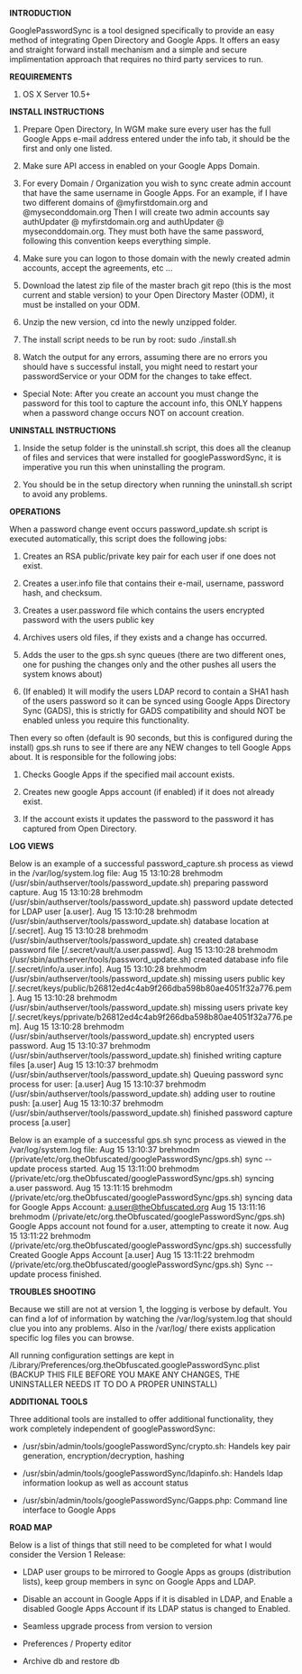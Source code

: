 **INTRODUCTION**

GooglePasswordSync is a tool designed specifically to provide an easy method of integrating Open Directory and Google Apps. It offers an easy and straight forward install mechanism and a simple and secure implimentation approach that requires no third party services to run.

**REQUIREMENTS**

1. OS X Server 10.5+

**INSTALL INSTRUCTIONS**

1. Prepare Open Directory, In WGM make sure every user has the full Google Apps e-mail address entered under the info tab, it should be the first and only one listed.

2. Make sure API access in enabled on your Google Apps Domain.

3. For every Domain / Organization you wish to sync create admin account that have the same username in Google Apps. For an example, if I have two different domains of @myfirstdomain.org and @myseconddomain.org Then I will create two admin accounts say authUpdater @ myfirstdomain.org and authUpdater @ myseconddomain.org. They must both have the same password, following this convention keeps everything simple.

4. Make sure you can logon to those domain with the newly created admin accounts, accept the agreements, etc ...

5. Download the latest zip file of the master brach git repo (this is the most current and stable version) to your Open Directory Master (ODM), it must be installed on your ODM.

6. Unzip the new version, cd into the newly unzipped folder.

7. The install script needs to be run by root: sudo ./install.sh

8. Watch the output for any errors, assuming there are no errors you should have s successful install, you might need to restart your passwordService or your ODM for the changes to take effect. 

* Special Note: After you create an account you must change the password for this tool to capture the account info, this ONLY happens when a password change occurs NOT on account creation.


**UNINSTALL INSTRUCTIONS**

1. Inside the setup folder is the uninstall.sh script, this does all the cleanup of files and services that were installed for googlePasswordSync, it is imperative you run this when uninstalling the program.

2. You should be in the setup directory when running the uninstall.sh script to avoid any problems.


**OPERATIONS**

When a password change event occurs password_update.sh script is executed automatically, this script does the following jobs:

1. Creates an RSA public/private key pair for each user if one does not exist.

2. Creates a user.info file that contains their e-mail, username, password hash, and checksum.

3. Creates a user.password file which contains the users encrypted password with the users public key

4. Archives users old files, if they exists and a change has occurred.

5. Adds the user to the gps.sh sync queues (there are two different ones, one for pushing the changes only and the other pushes all users the system knows about)

6. (If enabled) It will modify the users LDAP record to contain a SHA1 hash of the users password so it can be synced using Google Apps Directory Sync (GADS), this is strictly for GADS compatibility and should NOT be enabled unless you require this functionality.

Then every so often (default is 90 seconds, but this is configured during the install) gps.sh runs to see if there are any NEW changes to tell Google Apps about. It is responsible for the following jobs:

1. Checks Google Apps if the specified mail account exists.

2. Creates new google Apps account (if enabled) if it does not already exist.

3. If the account exists it updates the password to the password it has captured from Open Directory.

**LOG VIEWS**

Below is an example of a successful password_capture.sh process as viewd in the /var/log/system.log file:
Aug 15 13:10:28 brehmodm (/usr/sbin/authserver/tools/password_update.sh) preparing password capture.
Aug 15 13:10:28 brehmodm (/usr/sbin/authserver/tools/password_update.sh) password update detected for LDAP user [a.user].
Aug 15 13:10:28 brehmodm (/usr/sbin/authserver/tools/password_update.sh) database location at [/.secret].
Aug 15 13:10:28 brehmodm (/usr/sbin/authserver/tools/password_update.sh) created database password file [/.secret/vault/a.user.passwd].
Aug 15 13:10:28 brehmodm (/usr/sbin/authserver/tools/password_update.sh) created database info file [/.secret/info/a.user.info].
Aug 15 13:10:28 brehmodm (/usr/sbin/authserver/tools/password_update.sh) missing users public key [/.secret/keys/public/b26812ed4c4ab9f266dba598b80ae4051f32a776.pem].
Aug 15 13:10:28 brehmodm (/usr/sbin/authserver/tools/password_update.sh) missing users private key [/.secret/keys/pprivate/b26812ed4c4ab9f266dba598b80ae4051f32a776.pem].
Aug 15 13:10:28 brehmodm (/usr/sbin/authserver/tools/password_update.sh) encrypted users password.
Aug 15 13:10:37 brehmodm (/usr/sbin/authserver/tools/password_update.sh) finished writing capture files [a.user]
Aug 15 13:10:37 brehmodm (/usr/sbin/authserver/tools/password_update.sh) Queuing password sync process for user: [a.user]
Aug 15 13:10:37 brehmodm (/usr/sbin/authserver/tools/password_update.sh) adding user to routine push: [a.user]
Aug 15 13:10:37 brehmodm (/usr/sbin/authserver/tools/password_update.sh) finished password capture process [a.user]

Below is an example of a successful gps.sh sync process as viewed in the /var/log/system.log file:
Aug 15 13:10:37 brehmodm (/private/etc/org.theObfuscated/googlePasswordSync/gps.sh) sync --update process started.
Aug 15 13:11:00 brehmodm (/private/etc/org.theObfuscated/googlePasswordSync/gps.sh) syncing a.user password.
Aug 15 13:11:15 brehmodm (/private/etc/org.theObfuscated/googlePasswordSync/gps.sh) syncing data for Google Apps Account: a.user@theObfuscated.org
Aug 15 13:11:16 brehmodm (/private/etc/org.theObfuscated/googlePasswordSync/gps.sh)  Google Apps account not found for a.user, attempting to create it now.
Aug 15 13:11:22 brehmodm (/private/etc/org.theObfuscated/googlePasswordSync/gps.sh)  successfully Created Google Apps Account [a.user]
Aug 15 13:11:22 brehmodm (/private/etc/org.theObfuscated/googlePasswordSync/gps.sh) Sync --update process finished.

**TROUBLES SHOOTING**

Because we still are not at version 1, the logging is verbose by default. You can find a lof of information by watching the /var/log/system.log that should clue you into any problems. Also in the /var/log/ there exists application specific log files you can browse.

All running configuration settings are kept in /Library/Preferences/org.theObfuscated.googlePasswordSync.plist
(BACKUP THIS FILE BEFORE YOU MAKE ANY CHANGES, THE UNINSTALLER NEEDS IT TO DO A PROPER UNINSTALL)


**ADDITIONAL TOOLS**

Three additional tools are installed to offer additional functionality, they work completely independent of googlePasswordSync:

- /usr/sbin/admin/tools/googlePasswordSync/crypto.sh: Handels key pair generation, encryption/decryption, hashing

- /usr/sbin/admin/tools/googlePasswordSync/ldapinfo.sh: Handels ldap information lookup as well as account status

- /usr/sbin/admin/tools/googlePasswordSync/Gapps.php: Command line interface to Google Apps


**ROAD MAP**

Below is a list of things that still need to be completed for what I would consider the Version 1 Release:

- LDAP user groups to be mirrored to Google Apps as groups (distribution lists), keep group members in sync on Google Apps and LDAP.

- Disable an account in Google Apps if it is disabled in LDAP, and Enable a disabled Google Apps Account if its LDAP status is changed to Enabled.

- Seamless upgrade process from version to version

- Preferences / Property editor

- Archive db and restore db